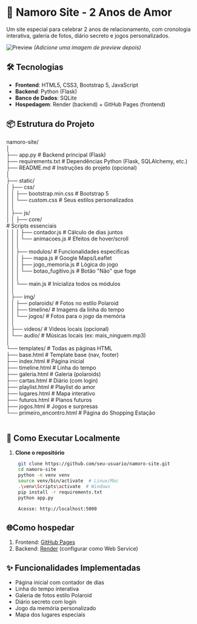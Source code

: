 # 💝 Namoro Site - 2 Anos de Amor

Um site especial para celebrar 2 anos de relacionamento, com cronologia interativa, galeria de fotos, diário secreto e jogos personalizados.

![Preview](static/img/preview.jpg) *(Adicione uma imagem de preview depois)*

## 🛠️ Tecnologias
- **Frontend**: HTML5, CSS3, Bootstrap 5, JavaScript
- **Backend**: Python (Flask)
- **Banco de Dados**: SQLite
- **Hospedagem**: Render (backend) + GitHub Pages (frontend)

## 📦 Estrutura do Projeto

namoro-site/<br>
│<br>
├── app.py                      # Backend principal (Flask)<br>
├── requirements.txt            # Dependências Python (Flask, SQLAlchemy, etc.)<br>
├── README.md                   # Instruções do projeto (opcional)<br>
│<br>
├── static/<br>
│   ├── css/<br>
│   │   ├── bootstrap.min.css   # Bootstrap 5<br>
│   │   └── custom.css          # Seus estilos personalizados<br>
│   │<br>
│   ├── js/<br>
│   │   ├── core/<br>               # Scripts essenciais<br>
│   │   │   ├── contador.js     # Cálculo de dias juntos<br>
│   │   │   └── animacoes.js    # Efeitos de hover/scroll<br>
│   │   │<br>
│   │   ├── modulos/            # Funcionalidades específicas<br>
│   │   │   ├── mapa.js         # Google Maps/Leaflet<br>
│   │   │   ├── jogo_memoria.js # Lógica do jogo<br>
│   │   │   └── botao_fugitivo.js # Botão "Não" que foge<br>
│   │   │<br>
│   │   └── main.js             # Inicializa todos os módulos<br>
│   │<br>
│   ├── img/<br>
│   │   ├── polaroids/          # Fotos no estilo Polaroid<br>
│   │   ├── timeline/           # Imagens da linha do tempo<br>
│   │   └── jogos/             # Fotos para o jogo da memória<br>
│   │<br>
│   ├── videos/                 # Vídeos locais (opcional)<br>
│   └── audio/                  # Músicas locais (ex: mais_ninguem.mp3)<br>
│<br>
└── templates/                  # Todas as páginas HTML<br>
    ├── base.html               # Template base (nav, footer)<br>
    ├── index.html              # Página inicial<br>
    ├── timeline.html           # Linha do tempo<br>
    ├── galeria.html            # Galeria (polaroids)<br>
    ├── cartas.html             # Diário (com login)<br>
    ├── playlist.html           # Playlist do amor<br>
    ├── lugares.html            # Mapa interativo<br>
    ├── futuros.html            # Planos futuros<br>
    ├── jogos.html              # Jogos e surpresas<br>
    └── primeiro_encontro.html  # Página do Shopping Estação<br>
<br>
    
## 🚀 Como Executar Localmente

1. **Clone o repositório**
   ```bash
    git clone https://github.com/seu-usuario/namoro-site.git
    cd namoro-site     
    python -m venv venv
    source venv/bin/activate  # Linux/Mac
    .\venv\Scripts\activate  # Windows
    pip install -r requirements.txt
    python app.py

    Acesse: http://localhost:5000

## 🌐Como hospedar

1. Frontend: [GitHub Pages](https://github.com/RenMarValerio/Second-Year)
2. Backend: [Render](https://render.com/) (configurar como Web Service)

## ✨ Funcionalidades Implementadas

* Página inicial com contador de dias
* Linha do tempo interativa
* Galeria de fotos estilo Polaroid
* Diário secreto com login
* Jogo da memória personalizado
* Mapa dos lugares especiais